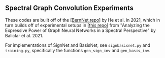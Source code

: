 ## Spectral Graph Convolution Experiments
These codes are built off of the [[BernNet repo](https://github.com/ivam-he/BernNet)] by He et al. in 2021, which in turn builds off of experimental setups in [[this repo](https://github.com/balcilar/gnn-spectral-expressive-power)] from "Analyzing the Expressive Power of Graph Neural Networks in a Spectral Perspective" by Baliclar et al. 2021.

For implementations of SignNet and BasisNet, see `signbasisnet.py` and `training.py`, specifically the functions `gen_sign_inv` and `gen_basis_inv`.

